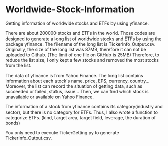 # Worldwide-Stock-Information
Getting information of worldwide stocks and ETFs by using yfinance.

There are about 200000 stocks and ETFs in the world.
Those codes are designed to generate a long list of worldwide stocks and ETFs by using the package yfinance.
The filename of the long list is TickerInfo_Output.csv.
Originally, the size of the long list was 87MB, therefore it can not be uploaded to Github. (The limit of one file on GitHub is 25MB)
Therefore, to reduce the list size, I only kept a few stocks and removed the most stocks from the list.

The data of yfinance is from Yahoo Finance.
The long list contains information about each stock's name, price, EPS, currency, country...
Moreover, the list can record the situation of getting data, such as succeeded or failed, status, issue...
Then, we can find which stock is unavailable or available on Yahoo Finance.

The information of a stock from yfinance contains its category(industry and sector), but there is no category for ETFs.
Thus, I also wrote a function to categorize ETFs. (kind, target area, target field, leverage, the duration of bonds)

You only need to execute TickerGetting.py to generate TickerInfo_Output.csv.


